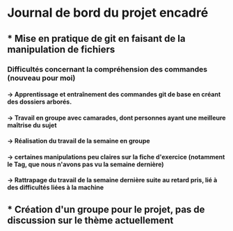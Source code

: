 # Journal de bord du projet encadré

## * Mise en pratique de git en faisant de la manipulation de fichiers
### 	Difficultés concernant la compréhension des commandes (nouveau pour moi)
####		-> Apprentissage et entraînement des commandes git de base en créant des dossiers arborés. 
####		-> Travail en groupe avec camarades, dont personnes ayant une meilleure maîtrise du sujet
####		-> Réalisation du travail de la semaine en groupe
####		-> certaines manipulations peu claires sur la fiche d'exercice (notamment le Tag, que nous n'avons pas vu la semaine dernière)
####		-> Rattrapage du travail de la semaine dernière suite au retard pris, lié à des difficultés liées à la machine

## * Création d'un groupe pour le projet, pas de discussion sur le thème actuellement

